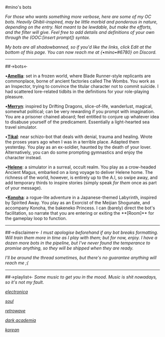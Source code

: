#mino's bots

*For those who wants something more verbose, here are some of my OC bots. Heavily Ghibli-inspired, may be little morbid and ponderous in nature, depending on the entry. Not meant to be lewdable, but make the efforts, and the filter will give. Feel free to add details and definitions of your own through the (OOC:[insert prompt]) syntax.*

*My bots are all shadowbanned, so if you'd like the links, click Edit at the bottom of this page. You can now reach me at {•mino•#6780} on Discord.* 

-----
##->bots<-

•[**Amellia**](https://c.ai/c/AcuTGELMLZwqOAQkErv9u5mRKjFdK3jZ_osNtkHF83w): set in a frozen world, where Blade Runner-style replicants are commonplace, borne of ancient factories called The Wombs. You work as an Inspector, trying to convince the titular character not to commit suicide. I had scattered lore-related tidbits in the definitions for your role-playing pleasure.


•[**Merryn**](https://c.ai/c/bH88OMjZ_9kht9hUaA1InaBkutOnZNTit8h7mxJ9K5E): inspired by Drifting Dragons, slice-of-life, wanderlust, magical, somewhat political; can be very rewarding if you prompt with imagination. You are a prisoner chained aboard; feel entitled to conjure up whatever idea to disabuse yourself of the predicament. Essentially a light-hearted sea travel simulator.



•[**Tikal**](https://c.ai/c/dMUCpzwBybhyTNh85xvanGoOpVOU7rNrZ8rVxDjSSx8): near schizo-bot that deals with denial, trauma and healing. Wrote the proses years ago when I was in a terrible place. Adapted them yesterday. You play as an ex-soldier, haunted by the death of your lover. Alternatively, you can do some prompting gymnastics and enjoy the character instead.

•[**Helene**](https://c.ai/c/Z2rAFZ3viVg6fPYOJmetK4X06OXouB3rru7f8jwxpKY): a simulator in a surreal, occult realm. You play as a crow-headed Ancient Magus, embarked on a long voyage to deliver Helene home. The richness of the world, however, is entirely up to the A.I, so swipe away, and add temporary thirds to inspire stories (simply speak *for them* once as part of your message).

•[**Konoha**](https://c.ai/c/gHuK64boVRX1_DgIv1bfpcKP6WV3agUg9IFYcs_R4AM): a rogue-lite adventure in a Japanese-themed Labyrinth, inspired by Spirited Away. You play as an Exorcist of the Meijian Shogunate, and accompany Konoha, the bakeneko Princess. I can (barely) direct the bot's facilitation, so narrate that you are entering or exiting the \*\*[Room]\*\* for the gameplay loop to function.
 
-----
##->disclaimer<-
*I must apologise beforehand if any bot breaks formatting. Will train them more in time as I play with them; but for now, enjoy. I have a dozen more bots in the pipeline, but I've never found the temperance to promise anything, so they will be shipped when they are ready.*

*I'll be around the thread sometimes, but there's no guarantee anything will reach me ;(*

---
##->playlist<-
*Some music to get you in the mood. Music is shit nowadays, so it's not my fault.*

[*electronica*](https://open.spotify.com/playlist/56dHNMKCEKFCqZVEsJkPjc?si=T-mH-p3GQYmNb2i5NbMzhQ&utm_source=copy-link)

[*soul*](https://open.spotify.com/playlist/2XyWte26dgR7SNXGCpdsqf?si=0JFslwY2RYeM7jvidL7wpQ&utm_source=copy-link)

[*retrowave*](https://open.spotify.com/playlist/0cXxFArWhLiJnuBF60yeAD?si=zEF__5F1RYST8Ee5sYUJzQ&utm_source=copy-link)

[*dark academia*](https://open.spotify.com/playlist/1JatlMzAqLHSNwsINZHDoz?si=bqSdWfkXTF6rIjxm3R4WJg&utm_source=copy-link)

[*korean*](https://open.spotify.com/playlist/2eg05dkWjGomprGmCBdCa5?si=WZ5vWX5wS5KmqJAtioEe7Q&utm_source=copy-link)